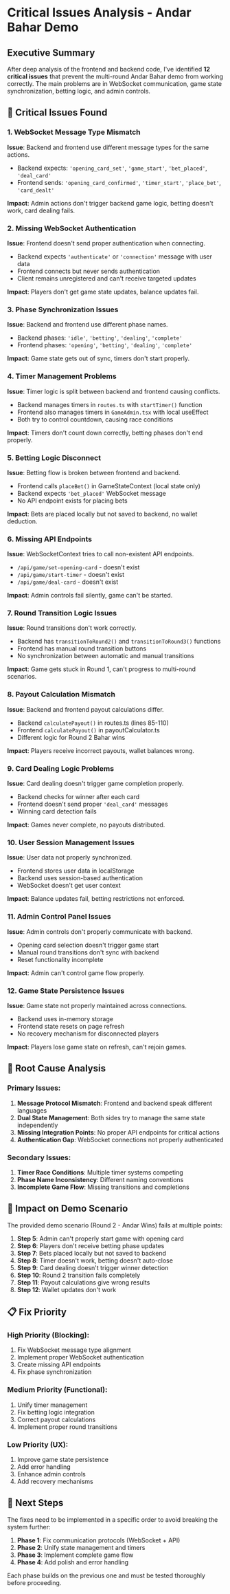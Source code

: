 # Critical Issues Analysis - Andar Bahar Demo

## Executive Summary
After deep analysis of the frontend and backend code, I've identified **12 critical issues** that prevent the multi-round Andar Bahar demo from working correctly. The main problems are in WebSocket communication, game state synchronization, betting logic, and admin controls.

## 🚨 Critical Issues Found

### 1. **WebSocket Message Type Mismatch**
**Issue**: Backend and frontend use different message types for the same actions.
- Backend expects: `'opening_card_set'`, `'game_start'`, `'bet_placed'`, `'deal_card'`
- Frontend sends: `'opening_card_confirmed'`, `'timer_start'`, `'place_bet'`, `'card_dealt'`

**Impact**: Admin actions don't trigger backend game logic, betting doesn't work, card dealing fails.

### 2. **Missing WebSocket Authentication**
**Issue**: Frontend doesn't send proper authentication when connecting.
- Backend expects `'authenticate'` or `'connection'` message with user data
- Frontend connects but never sends authentication
- Client remains unregistered and can't receive targeted updates

**Impact**: Players don't get game state updates, balance updates fail.

### 3. **Phase Synchronization Issues**
**Issue**: Backend and frontend use different phase names.
- Backend phases: `'idle'`, `'betting'`, `'dealing'`, `'complete'`
- Frontend phases: `'opening'`, `'betting'`, `'dealing'`, `'complete'`

**Impact**: Game state gets out of sync, timers don't start properly.

### 4. **Timer Management Problems**
**Issue**: Timer logic is split between backend and frontend causing conflicts.
- Backend manages timers in `routes.ts` with `startTimer()` function
- Frontend also manages timers in `GameAdmin.tsx` with local useEffect
- Both try to control countdown, causing race conditions

**Impact**: Timers don't count down correctly, betting phases don't end properly.

### 5. **Betting Logic Disconnect**
**Issue**: Betting flow is broken between frontend and backend.
- Frontend calls `placeBet()` in GameStateContext (local state only)
- Backend expects `'bet_placed'` WebSocket message
- No API endpoint exists for placing bets

**Impact**: Bets are placed locally but not saved to backend, no wallet deduction.

### 6. **Missing API Endpoints**
**Issue**: WebSocketContext tries to call non-existent API endpoints.
- `/api/game/set-opening-card` - doesn't exist
- `/api/game/start-timer` - doesn't exist  
- `/api/game/deal-card` - doesn't exist

**Impact**: Admin controls fail silently, game can't be started.

### 7. **Round Transition Logic Issues**
**Issue**: Round transitions don't work correctly.
- Backend has `transitionToRound2()` and `transitionToRound3()` functions
- Frontend has manual round transition buttons
- No synchronization between automatic and manual transitions

**Impact**: Game gets stuck in Round 1, can't progress to multi-round scenarios.

### 8. **Payout Calculation Mismatch**
**Issue**: Backend and frontend payout calculations differ.
- Backend `calculatePayout()` in routes.ts (lines 85-110)
- Frontend `calculatePayout()` in payoutCalculator.ts
- Different logic for Round 2 Bahar wins

**Impact**: Players receive incorrect payouts, wallet balances wrong.

### 9. **Card Dealing Logic Problems**
**Issue**: Card dealing doesn't trigger game completion properly.
- Backend checks for winner after each card
- Frontend doesn't send proper `'deal_card'` messages
- Winning card detection fails

**Impact**: Games never complete, no payouts distributed.

### 10. **User Session Management Issues**
**Issue**: User data not properly synchronized.
- Frontend stores user data in localStorage
- Backend uses session-based authentication
- WebSocket doesn't get user context

**Impact**: Balance updates fail, betting restrictions not enforced.

### 11. **Admin Control Panel Issues**
**Issue**: Admin controls don't properly communicate with backend.
- Opening card selection doesn't trigger game start
- Manual round transitions don't sync with backend
- Reset functionality incomplete

**Impact**: Admin can't control game flow properly.

### 12. **Game State Persistence Issues**
**Issue**: Game state not properly maintained across connections.
- Backend uses in-memory storage
- Frontend state resets on page refresh
- No recovery mechanism for disconnected players

**Impact**: Players lose game state on refresh, can't rejoin games.

## 🔧 Root Cause Analysis

### Primary Issues:
1. **Message Protocol Mismatch**: Frontend and backend speak different languages
2. **Dual State Management**: Both sides try to manage the same state independently
3. **Missing Integration Points**: No proper API endpoints for critical actions
4. **Authentication Gap**: WebSocket connections not properly authenticated

### Secondary Issues:
1. **Timer Race Conditions**: Multiple timer systems competing
2. **Phase Name Inconsistency**: Different naming conventions
3. **Incomplete Game Flow**: Missing transitions and completions

## 🎯 Impact on Demo Scenario

The provided demo scenario (Round 2 - Andar Wins) fails at multiple points:

1. **Step 5**: Admin can't properly start game with opening card
2. **Step 6**: Players don't receive betting phase updates
3. **Step 7**: Bets placed locally but not saved to backend
4. **Step 8**: Timer doesn't work, betting doesn't auto-close
5. **Step 9**: Card dealing doesn't trigger winner detection
6. **Step 10**: Round 2 transition fails completely
7. **Step 11**: Payout calculations give wrong results
8. **Step 12**: Wallet updates don't work

## 📋 Fix Priority

### High Priority (Blocking):
1. Fix WebSocket message type alignment
2. Implement proper WebSocket authentication
3. Create missing API endpoints
4. Fix phase synchronization

### Medium Priority (Functional):
1. Unify timer management
2. Fix betting logic integration
3. Correct payout calculations
4. Implement proper round transitions

### Low Priority (UX):
1. Improve game state persistence
2. Add error handling
3. Enhance admin controls
4. Add recovery mechanisms

## 🚀 Next Steps

The fixes need to be implemented in a specific order to avoid breaking the system further:

1. **Phase 1**: Fix communication protocols (WebSocket + API)
2. **Phase 2**: Unify state management and timers
3. **Phase 3**: Implement complete game flow
4. **Phase 4**: Add polish and error handling

Each phase builds on the previous one and must be tested thoroughly before proceeding.
